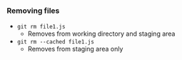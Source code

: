 ### Removing files 
- ```git rm file1.js``` 
	- Removes from working directory and staging area 
- ```git rm --cached file1.js``` 
	- Removes from staging area only